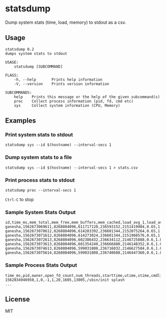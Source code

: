 # statsdump

Dump system stats (time, load, memory) to stdout as a csv.

## Usage

```
statsdump 0.2
dumps system stats to stdout

USAGE:
    statsdump [SUBCOMMAND]

FLAGS:
    -h, --help       Prints help information
    -V, --version    Prints version information

SUBCOMMANDS:
    help    Prints this message or the help of the given subcommand(s)
    proc    Collect process information (pid, fd, cmd etc)
    sys     Collect system information (CPU, Memory)

```

## Examples

### Print system stats to stdout

```
statsdump sys --id $(hostname) --interval-secs 1
```

### Dump system stats to a file

```
statsdump sys --id $(hostname) --interval-secs 1 > stats.csv
```

### Print process stats to stdout

```
statsdump proc --interval-secs 1

```
`Ctrl-C` to stop

### Sample System Stats Output

```csv
id,time_ms,mem_total,mem_free,mem_buffers,mem_cached,load_avg_1,load_avg_5,load_avg_15
ganesha,1562673069611,8268804096,611717120,236593152,2151419904,0.65,1.05,0.84
ganesha,1562673070612,8268804096,614203392,236601344,2152075264,0.65,1.05,0.84
ganesha,1562673071612,8268804096,614273024,236601344,2151960576,0.65,1.05,0.84
ganesha,1562673072613,8268804096,602386432,236634112,2146725888,0.6,1.04,0.83
ganesha,1562673073613,8268804096,601354240,236666880,2146148352,0.6,1.04,0.83
ganesha,1562673074613,8268804096,599031808,236716032,2146627584,0.6,1.04,0.83
ganesha,1562673075614,8268804096,599031808,236740608,2146447360,0.6,1.04,0.83
```

### Sample Process Stats Output

```csv
time_ms,pid,owner,open_fd_count,num_threads,starttime,utime,stime,cmdline
1562834946950,1,0,-1,1,20,1605,13005,/sbin/init splash
...
```

## License

MIT

